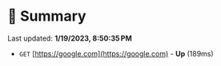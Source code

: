 # 📖 Summary
Last updated: **1/19/2023, 8:50:35 PM**

- `GET` [https://google.com](https://google.com) - **Up** (189ms)

